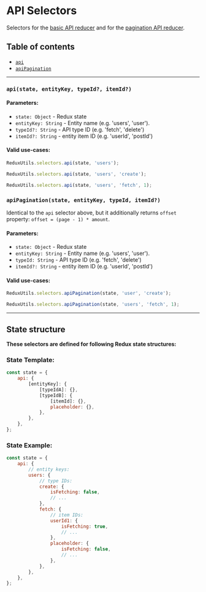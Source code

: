 # API Selectors

Selectors for the [basic API reducer](/src/reducers/api/basic/README.md) and for the [pagination API reducer](/src/reducers/api/pagination/README.md).

## Table of contents

-   [`api`](#api-selector)
-   [`apiPagination`](#api-pagination-selector)

---

### <a name="api-selector"></a>`api(state, entityKey, typeId?, itemId?)`

#### Parameters:

-   `state: Object` - Redux state
-   `entityKey: String` - Entity name (e.g. 'users', 'user').
-   `typeId?: String` - API type ID (e.g. 'fetch', 'delete')
-   `itemId?: String` - entity item ID (e.g. 'userId', 'postId')

#### Valid use-cases:

```js
ReduxUtils.selectors.api(state, 'users');

ReduxUtils.selectors.api(state, 'users', 'create');

ReduxUtils.selectors.api(state, 'users', 'fetch', 1);
```

### <a name="api-pagination-selector"></a>`apiPagination(state, entityKey, typeId, itemId?)`

Identical to the `api` selector above, but it additionally returns `offset` property: `offset = (page - 1) * amount`.

#### Parameters:

-   `state: Object` - Redux state
-   `entityKey: String` - Entity name (e.g. 'users', 'user').
-   `typeId: String` - API type ID (e.g. 'fetch', 'delete')
-   `itemId?: String` - entity item ID (e.g. 'userId', 'postId')

#### Valid use-cases:

```js
ReduxUtils.selectors.apiPagination(state, 'user', 'create');

ReduxUtils.selectors.apiPagination(state, 'users', 'fetch', 1);
```

---

## State structure

**These selectors are defined for following Redux state structures:**

### State Template:

```js
const state = {
    api: {
        [entityKey]: {
            [typeIdA]: {},
            [typeIdB]: {
                [itemId]: {},
                placeholder: {},
            },
        },
    },
};
```

### State Example:

```js
const state = {
    api: {
        // entity keys:
        users: {
            // type IDs:
            create: {
                isFetching: false,
                // ...
            },
            fetch: {
                // item IDs:
                userId1: {
                    isFetching: true,
                    // ...
                },
                placeholder: {
                    isFetching: false,
                    // ...
                },
            },
        },
    },
};
```
